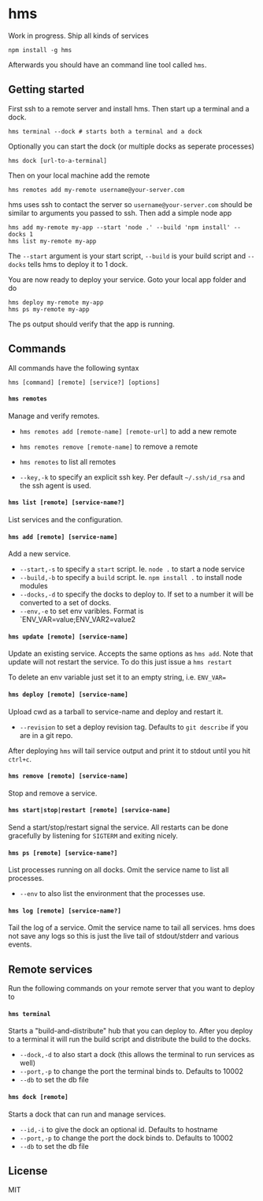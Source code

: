 # hms

Work in progress. Ship all kinds of services

```
npm install -g hms
```

Afterwards you should have an command line tool called `hms`.

## Getting started

First ssh to a remote server and install hms.
Then start up a terminal and a dock.

	hms terminal --dock # starts both a terminal and a dock

Optionally you can start the dock (or multiple docks as seperate processes)

	hms dock [url-to-a-terminal]

Then on your local machine add the remote

	hms remotes add my-remote username@your-server.com

hms uses ssh to contact the server so `username@your-server.com` should be similar to arguments you passed to ssh.
Then add a simple node app

	hms add my-remote my-app --start 'node .' --build 'npm install' --docks 1
	hms list my-remote my-app

The `--start` argument is your start script, `--build` is your build script and `--docks` tells hms to deploy it to 1 dock.

You are now ready to deploy your service. Goto your local app folder and do

	hms deploy my-remote my-app
	hms ps my-remote my-app

The ps output should verify that the app is running.

## Commands

All commands have the following syntax

```
hms [command] [remote] [service?] [options]
```

#### `hms remotes`

Manage and verify remotes.

* `hms remotes add [remote-name] [remote-url]` to add a new remote
* `hms remotes remove [remote-name]` to remove a remote
* `hms remotes` to list all remotes

* `--key,-k` to specify an explicit ssh key. Per default `~/.ssh/id_rsa` and the ssh agent is used.

#### `hms list [remote] [service-name?]`

List services and the configuration.

#### `hms add [remote] [service-name]`

Add a new service.

* `--start,-s` to specify a `start` script. Ie. `node .` to start a node service
* `--build,-b` to specify a `build` script. Ie. `npm install .` to install node modules
* `--docks,-d` to specify the docks to deploy to. If set to a number it will be converted to a set of docks.
* `--env,-e` to set env varibles. Format is `ENV_VAR=value;ENV_VAR2=value2

#### `hms update [remote] [service-name]`

Update an existing service. Accepts the same options as `hms add`.
Note that update will not restart the service. To do this just issue a `hms restart`

To delete an env variable just set it to an empty string, i.e. `ENV_VAR=`

#### `hms deploy [remote] [service-name]`

Upload cwd as a tarball to service-name and deploy and restart it.

* `--revision` to set a deploy revision tag. Defaults to `git describe` if you are in a git repo.

After deploying `hms` will tail service output and print it to stdout until you hit `ctrl+c`.

#### `hms remove [remote] [service-name]`

Stop and remove a service.

#### `hms start|stop|restart [remote] [service-name]`

Send a start/stop/restart signal the service. All restarts can be done gracefully by listening for `SIGTERM` and exiting nicely.

#### `hms ps [remote] [service-name?]`

List processes running on all docks. Omit the service name to list all processes.

* `--env` to also list the environment that the processes use.

#### `hms log [remote] [service-name?]`

Tail the log of a service. Omit the service name to tail all services.
hms does not save any logs so this is just the live tail of stdout/stderr and various events.

## Remote services

Run the following commands on your remote server that you want to deploy to

#### `hms terminal`

Starts a "build-and-distribute" hub that you can deploy to. After you deploy to a terminal it will run the build script and distribute the build to the docks.

* `--dock,-d` to also start a dock (this allows the terminal to run services as well)
* `--port,-p` to change the port the terminal binds to. Defaults to 10002
* `--db` to set the db file

#### `hms dock [remote]`

Starts a dock that can run and manage services.

* `--id,-i` to give the dock an optional id. Defaults to hostname
* `--port,-p` to change the port the dock binds to. Defaults to 10002
* `--db` to set the db file

## License

MIT
